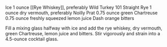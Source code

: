 Ice
1 ounce [[Rye Whiskey]], preferably Wild Turkey 101 Straight Rye
1 ounce dry vermouth, preferably Noilly Prat
0.75 ounce green Chartreuse
0.75 ounce freshly squeezed lemon juice
Dash orange bitters

Fill a mixing glass halfway with ice and add the rye whiskey, dry vermouth, green Chartreuse, lemon juice and bitters. Stir vigorously and strain into a 4.5-ounce cocktail glass.